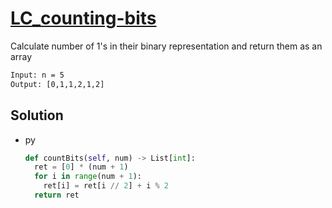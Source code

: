# [LC_counting-bits](https://leetcode.com/problems/counting-bits)

Calculate number of 1's in their binary representation and return them as an array

```txt
Input: n = 5
Output: [0,1,1,2,1,2]
```

## Solution

* py

  ```py
  def countBits(self, num) -> List[int]:
    ret = [0] * (num + 1)
    for i in range(num + 1):
      ret[i] = ret[i // 2] + i % 2
    return ret
  ```
